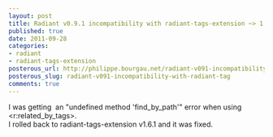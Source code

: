 ```yaml
---
layout: post
title: Radiant v0.9.1 incompatibility with radiant-tags-extension ~> 1.6.2
published: true
date: 2011-09-28
categories:
- radiant
- radiant-tags-extension
posterous_url: http://philippe.bourgau.net/radiant-v091-incompatibility-with-radiant-tag
posterous_slug: radiant-v091-incompatibility-with-radiant-tag
comments: true
---
```

<p>I was getting  an &quot;undefined method &#39;find_by_path&#39;&quot; error when using &lt;r:related_by_tags&gt;.<br /> I rolled back to radiant-tags-extension v1.6.1 and it was fixed.</p>
